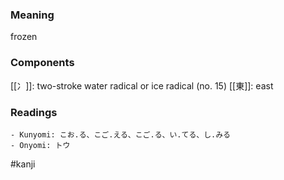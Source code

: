 ### Meaning

frozen

### Components

[[冫]]: two-stroke water radical or ice radical (no. 15) [[東]]: east

### Readings

```
- Kunyomi: こお.る、こご.える、こご.る、い.てる、し.みる
- Onyomi: トウ
```

#kanji